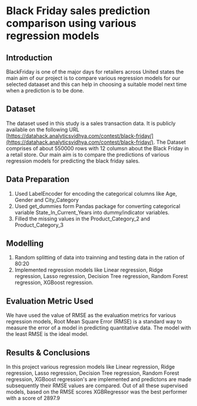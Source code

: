 # Black Friday sales prediction comparison using various regression models 

## Introduction

BlackFriday is one of the major days for retailers across United states the main aim of our project is to compare various regression models for our selected dataaset and this can help in choosing a suitable model next time when a prediction is to be done.

## Dataset

The dataset used in this study is a sales transaction data. It is publicly available on the following URL  [https://datahack.analyticsvidhya.com/contest/black-friday/](https://datahack.analyticsvidhya.com/contest/black-friday/). The Dataset comprises of about 550000 rows with 12 columsn about the Black Friday in a retail store. Our main aim is to compare the predictions of various regression models for predicting the black friday sales.

## Data Preparation
1. Used LabelEncoder for encoding the categorical columns like Age, Gender and City_Category
2. Used get_dummies form Pandas package for converting categorical variable State_In_Current_Years into dummy/indicator variables.
3. Filled the missing values in the Product_Category_2 and Product_Category_3

## Modelling
1. Random splitting of data into trainning and testing data in the ration of 80:20
2. Implemented regression models like Linear regression, Ridge regression, Lasso regression, Decision Tree regression, Random Forest regression, XGBoost regression.


## Evaluation Metric Used

We have used the value of RMSE as the evaluation metrics for various regression models, Root Mean Square Error (RMSE) is a standard way to measure the error of a model in predicting quantitative data. The model with the least RMSE is the ideal model. 

## Results & Conclusions

In this project various regression models like Linear regression, Ridge regression, Lasso regression, Decision Tree regression, Random Forest regression, XGBoost regression's are implemented and predictons are made subsequently their RMSE values are compared. Out of all these supervised models, based on the RMSE scores XGBRegressor was the best performer with a score of 2897.9


